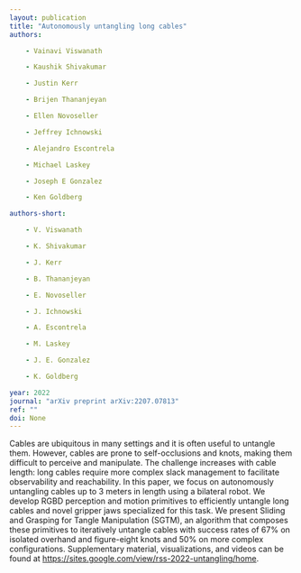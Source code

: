 ```yaml
---
layout: publication
title: "Autonomously untangling long cables"
authors:

    - Vainavi Viswanath

    - Kaushik Shivakumar

    - Justin Kerr

    - Brijen Thananjeyan

    - Ellen Novoseller

    - Jeffrey Ichnowski

    - Alejandro Escontrela

    - Michael Laskey

    - Joseph E Gonzalez

    - Ken Goldberg

authors-short:

    - V. Viswanath

    - K. Shivakumar

    - J. Kerr

    - B. Thananjeyan

    - E. Novoseller

    - J. Ichnowski

    - A. Escontrela

    - M. Laskey

    - J. E. Gonzalez

    - K. Goldberg

year: 2022
journal: "arXiv preprint arXiv:2207.07813"
ref: ""
doi: None
---
```


Cables are ubiquitous in many settings and it is often useful to untangle them. However, cables are prone to self-occlusions and knots, making them difficult to perceive and manipulate. The challenge increases with cable length: long cables require more complex slack management to facilitate observability and reachability. In this paper, we focus on autonomously untangling cables up to 3 meters in length using a bilateral robot. We develop RGBD perception and motion primitives to efficiently untangle long cables and novel gripper jaws specialized for this task. We present Sliding and Grasping for Tangle Manipulation (SGTM), an algorithm that composes these primitives to iteratively untangle cables with success rates of 67% on isolated overhand and figure-eight knots and 50% on more complex configurations. Supplementary material, visualizations, and videos can be found at https://sites.google.com/view/rss-2022-untangling/home.
    